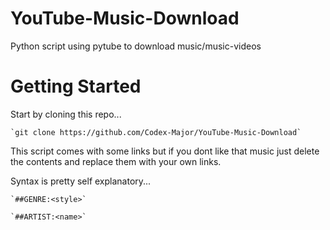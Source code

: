 # YouTube-Music-Download
Python script using pytube to download music/music-videos

# Getting Started
   Start by cloning this repo...
    
    `git clone https://github.com/Codex-Major/YouTube-Music-Download`
    
  This script comes with some links but if you dont like that music just delete the contents and replace them with your own links.
  
  Syntax is pretty self explanatory...
  
    `##GENRE:<style>`
    
    `##ARTIST:<name>`
